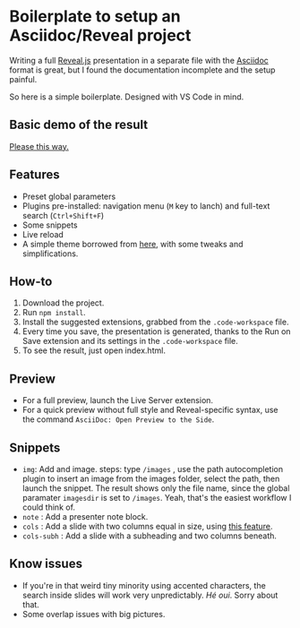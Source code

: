 # Boilerplate to setup an Asciidoc/Reveal project



Writing a full [Reveal.js](https://revealjs.com/) presentation in a separate file with the [Asciidoc](https://docs.asciidoctor.org/reveal.js-converter/latest/) format is great, but I found the documentation incomplete and the setup painful.

So here is a simple boilerplate. Designed with VS Code in mind.


## Basic demo of the result

[Please this way.](https://baptiste-roullin.github.io/boilerplate-asciidoc-revealjs/)


## Features


- Preset global parameters
- Plugins pre-installed:  navigation menu (`M` key to lanch) and full-text search (`Ctrl+Shift+F`)
- Some snippets
- Live reload
- A simple theme borrowed from [here](https://revealjs-themes.dzello.com/robot-lung.html#), with some tweaks and simplifications.


## How-to

1. Download the project.
2. Run `npm install`.
3. Install the suggested extensions, grabbed from the `.code-workspace` file.
4. Every time you save, the presentation is generated, thanks to the Run on Save extension and its settings in the `.code-workspace` file.
5. To see the result, just open index.html.

## Preview

* For a full preview, launch the Live Server extension.
* For a quick preview without full style and Reveal-specific syntax, use the command `AsciiDoc: Open Preview to the Side`.


## Snippets

- `img`: Add and image. steps: type `/images` , use the path autocompletion plugin  to insert an  image from the images folder, select the path, then launch the snippet. The result shows only the file name, since the global paramater `imagesdir` is set to `/images`. Yeah, that's the easiest workflow I could think of.
- `note` : Add a presenter note block.
- `cols` : Add  a slide with two columns equal in size, using [this feature](https://docs.asciidoctor.org/reveal.js-converter/latest/converter/syntax/layout/#columns-layout).
- `cols-subh` : Add  a slide with a subheading and two columns beneath.

## Know issues

- If you're in that weird tiny minority using accented characters, the search inside slides will work very unpredictably. _Hé oui_. Sorry about that.
- Some overlap issues with big pictures.
